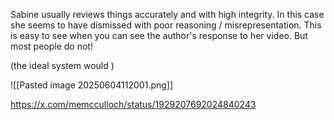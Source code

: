 Sabine usually reviews things accurately and with high integrity. In this case she seems to have dismissed with poor reasoning / misrepresentation. This is easy to see when you can see the author's response to her video. But most people do not! 

(the ideal system would )

![[Pasted image 20250604112001.png]]

https://x.com/memcculloch/status/1929207692024840243


